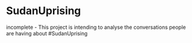 # SudanUprising
incomplete - This project is intending to analyse the conversations people are having about #SudanUprising
